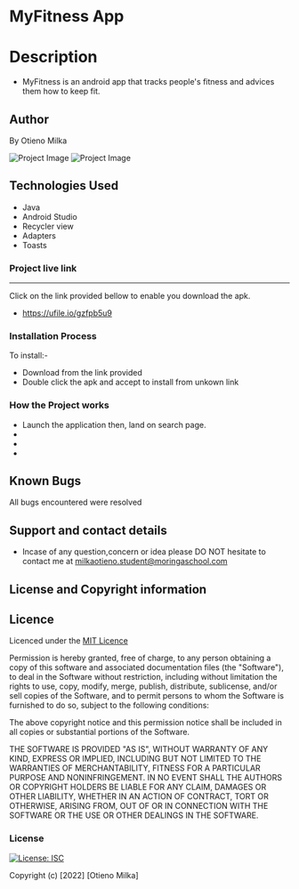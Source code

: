 # MyFitness App

# Description
* MyFitness is an android app that tracks people's fitness and advices them how to keep fit.

## Author
By Otieno Milka

![Project Image]()
![Project Image]()


## Technologies Used
* Java
* Android Studio
* Recycler view
* Adapters
* Toasts
### Project live link
****
Click on the link provided bellow to enable you download the apk.
* https://ufile.io/gzfpb5u9

### Installation Process
To install:-
* Download from the link provided
* Double click the apk and accept to install from unkown link



### How the Project works
* Launch the application then,  land on search page.
* 
* 
* 



## Known Bugs
All bugs encountered were resolved

## Support and contact details
* Incase of any question,concern or idea please DO NOT hesitate to contact me at milkaotieno.student@moringaschool.com

## License and Copyright information

## Licence
Licenced under the [MIT Licence ](LICENCE)

Permission is hereby granted, free of charge, to any person obtaining a copy
of this software and associated documentation files (the "Software"), to deal
in the Software without restriction, including without limitation the rights
to use, copy, modify, merge, publish, distribute, sublicense, and/or sell
copies of the Software, and to permit persons to whom the Software is
furnished to do so, subject to the following conditions:

The above copyright notice and this permission notice shall be included in all
copies or substantial portions of the Software.

THE SOFTWARE IS PROVIDED "AS IS", WITHOUT WARRANTY OF ANY KIND, EXPRESS OR
IMPLIED, INCLUDING BUT NOT LIMITED TO THE WARRANTIES OF MERCHANTABILITY,
FITNESS FOR A PARTICULAR PURPOSE AND NONINFRINGEMENT. IN NO EVENT SHALL THE
AUTHORS OR COPYRIGHT HOLDERS BE LIABLE FOR ANY CLAIM, DAMAGES OR OTHER
LIABILITY, WHETHER IN AN ACTION OF CONTRACT, TORT OR OTHERWISE, ARISING FROM,
OUT OF OR IN CONNECTION WITH THE SOFTWARE OR THE USE OR OTHER DEALINGS IN THE
SOFTWARE.

### License
[![License: ISC](https://img.shields.io/badge/License-ISC-yellow.svg)](/LICENSE)


Copyright (c) [2022] [Otieno Milka]



